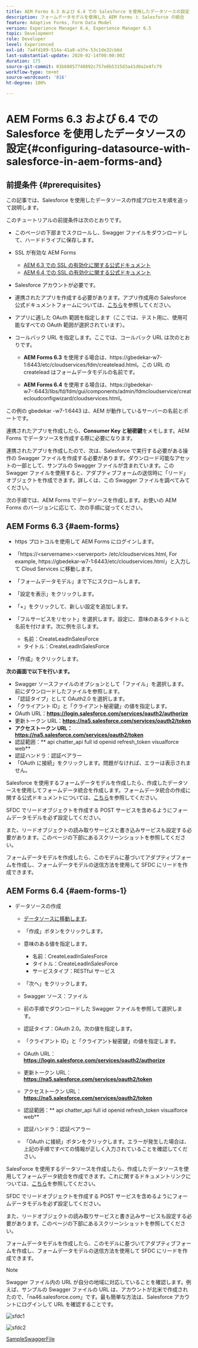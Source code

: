 ```yaml
---
title: AEM Forms 6.3 および 6.4 での Salesforce を使用したデータソースの設定
description: フォームデータモデルを使用した AEM Forms と Salesforce の統合
feature: Adaptive Forms, Form Data Model
version: Experience Manager 6.4, Experience Manager 6.5
topic: Development
role: Developer
level: Experienced
exl-id: 7a4fd109-514a-41a8-a3fe-53c1de32cb6d
last-substantial-update: 2020-02-14T00:00:00Z
duration: 175
source-git-commit: 03b68057748892c757e0b5315d3a41d0a2e4fc79
workflow-type: tm+mt
source-wordcount: '816'
ht-degree: 100%

---
```


# AEM Forms 6.3 および 6.4 での Salesforce を使用したデータソースの設定{#configuring-datasource-with-salesforce-in-aem-forms-and}

## 前提条件 {#prerequisites}

この記事では、Salesforce を使用したデータソースの作成プロセスを順を追って説明します。

このチュートリアルの前提条件は次のとおりです。

* このページの下部までスクロールし、Swagger ファイルをダウンロードして、ハードドライブに保存します。
* SSL が有効な AEM Forms

   * [AEM 6.3 での SSL の有効化に関する公式ドキュメント](https://helpx.adobe.com/jp/experience-manager/6-3/sites/administering/using/ssl-by-default.html)
   * [AEM 6.4 での SSL の有効化に関する公式ドキュメント](https://helpx.adobe.com/jp/experience-manager/6-4/sites/administering/using/ssl-by-default.html)

* Salesforce アカウントが必要です。
* 連携されたアプリを作成する必要があります。アプリ作成用の Salesforce 公式ドキュメントフォームについては、[こちら](https://help.salesforce.com/articleView?id=connected_app_create.htm&amp;type=0)を参照してください。
* アプリに適した OAuth 範囲を指定します（ここでは、テスト用に、使用可能なすべての OAuth 範囲が選択されています）。
* コールバック URL を指定します。ここでは、コールバック URL は次のとおりです。

   * **AEM Forms 6.3** を使用する場合は、https://gbedekar-w7-1:6443/etc/cloudservices/fdm/createlead.html。この URL の createlead はフォームデータモデルの名前です。

   * **AEM Forms 6.4** を使用する場合は、https://gbedekar-w7-:6443/libs/fd/fdm/gui/components/admin/fdmcloudservice/createcloudconfigwizard/cloudservices.html。

この例の gbedekar -w7-1:6443 は、AEM が動作しているサーバーの名前とポートです。

連携されたアプリを作成したら、**Consumer Key と秘密鍵**&#x200B;をメモします。AEM Forms でデータソースを作成する際に必要になります。

連携されたアプリを作成したので、次は、Salesforce で実行する必要がある操作の Swagger ファイルを作成する必要があります。ダウンロード可能なアセットの一部として、サンプルの Swagger ファイルが含まれています。この Swagger ファイルを使用すると、アダプティブフォームの送信時に「リード」オブジェクトを作成できます。詳しくは、この Swagger ファイルを調べてみてください。

次の手順では、AEM Forms でデータソースを作成します。お使いの AEM Forms のバージョンに応じて、次の手順に従ってください。

## AEM Forms 6.3 {#aem-forms}

* https プロトコルを使用して AEM Forms にログインします。
* 「https://&lt;servername>:&lt;serverport> /etc/cloudservices.html, For example, https://gbedekar-w7-1:6443/etc/cloudservices.html」と入力して Cloud Services に移動します。
* 「フォームデータモデル」まで下にスクロールします。
* 「設定を表示」をクリックします。
* 「+」をクリックして、新しい設定を追加します。
* 「フルサービスをリセット」を選択します。設定に、意味のあるタイトルと名前を付けます。次に例を示します。

   * 名前：CreateLeadInSalesForce
   * タイトル：CreateLeadInSalesForce

* 「作成」をクリックします。

**次の画面で以下を行います。**

* Swagger ソースファイルのオプションとして「ファイル」を選択します。前にダウンロードしたファイルを参照します。
* 「認証タイプ」として OAuth2.0 を選択します。
* 「クライアント ID」と「クライアント秘密鍵」の値を指定します。
* OAuth URL：**https://login.salesforce.com/services/oauth2/authorize**
* 更新トークン URL：**https://na5.salesforce.com/services/oauth2/token**
* **アクセストークン URL：https://na5.salesforce.com/services/oauth2/token**
* 認証範囲：** api chatter_api full id openid refresh_token visualforce web**
* 認証ハンドラ：認証ベアラー
* 「OAuth に接続」をクリックします。問題がなければ、エラーは表示されません。

Salesforce を使用するフォームデータモデルを作成したら、作成したデータソースを使用してフォームデータ統合を作成します。フォームデータ統合の作成に関する公式ドキュメントについては、[こちら](https://helpx.adobe.com/jp/aem-forms/6-3/data-integration.html)を参照してください。

SFDC でリードオブジェクトを作成する POST サービスを含めるようにフォームデータモデルを必ず設定してください。

また、リードオブジェクトの読み取りサービスと書き込みサービスも設定する必要があります。このページの下部にあるスクリーンショットを参照してください。

フォームデータモデルを作成したら、このモデルに基づいてアダプティブフォームを作成し、フォームデータモデルの送信方法を使用して SFDC にリードを作成できます。

## AEM Forms 6.4 {#aem-forms-1}

* データソースの作成

   * [データソースに移動します](http://localhost:4502/libs/fd/fdm/gui/components/admin/fdmcloudservice/fdm.html/conf/global)。

   * 「作成」ボタンをクリックします。
   * 意味のある値を指定します。

      * 名前：CreateLeadInSalesForce
      * タイトル：CreateLeadInSalesForce
      * サービスタイプ：RESTful サービス

   * 「次へ」をクリックします。
   * Swagger ソース：ファイル
   * 前の手順でダウンロードした Swagger ファイルを参照して選択します。
   * 認証タイプ：OAuth 2.0。次の値を指定します。
   * 「クライアント ID」と「クライアント秘密鍵」の値を指定します。
   * OAuth URL：**https://login.salesforce.com/services/oauth2/authorize**
   * 更新トークン URL：**https://na5.salesforce.com/services/oauth2/token**
   * アクセストークン URL：**https://na5.salesforce.com/services/oauth2/token**
   * 認証範囲：** api chatter_api full id openid refresh_token visualforce web**
   * 認証ハンドラ：認証ベアラー
   * 「OAuth に接続」ボタンをクリックします。エラーが発生した場合は、上記の手順ですべての情報が正しく入力されていることを確認してください。

SalesForce を使用するデータソースを作成したら、作成したデータソースを使用してフォームデータ統合を作成できます。これに関するドキュメントリンクについては、[こちら](https://helpx.adobe.com/jp/experience-manager/6-4/forms/using/create-form-data-models.html)を参照してください。

SFDC でリードオブジェクトを作成する POST サービスを含めるようにフォームデータモデルを必ず設定してください。

また、リードオブジェクトの読み取りサービスと書き込みサービスも設定する必要があります。このページの下部にあるスクリーンショットを参照してください。

フォームデータモデルを作成したら、このモデルに基づいてアダプティブフォームを作成し、フォームデータモデルの送信方法を使用して SFDC にリードを作成できます。

>[!NOTE]
>
>Swagger ファイル内の URL が自分の地域に対応していることを確認します。例えば、サンプルの Swagger ファイルの URL は、アカウントが北米で作成されたので、「na46.salesforce.com」です。最も簡単な方法は、Salesforce アカウントにログインして URL を確認することです。

![sfdc1](assets/sfdc1.gif)

![sfdc2](assets/sfdc2.png)

[SampleSwaggerFile](assets/swagger-sales-force-lead.json)
